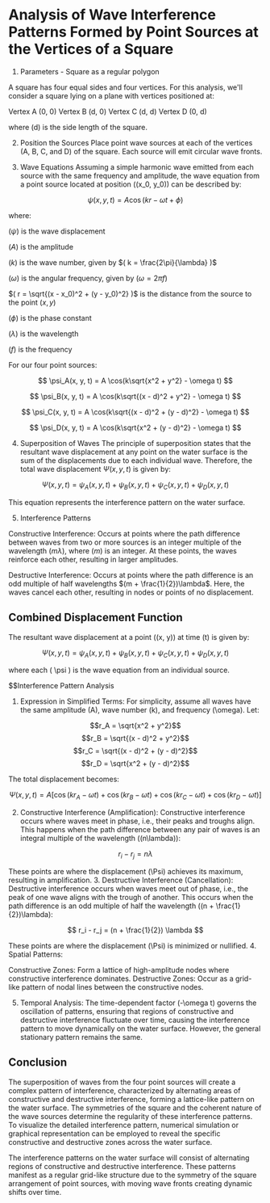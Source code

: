 # Analysis of Wave Interference Patterns Formed by Point Sources at the Vertices of a Square

1. Parameters - Square as a regular polygon

A square has four equal sides and four vertices. For this analysis, we'll consider a square lying on a plane with vertices positioned at:

Vertex A (0, 0)
Vertex B (d, 0)
Vertex C (d, d)
Vertex D (0, d)

where (d) is the side length of the square.

2. Position the Sources
Place point wave sources at each of the vertices (A, B, C, and D) of the square. Each source will emit circular wave fronts.

3. Wave Equations
Assuming a simple harmonic wave emitted from each source with the same frequency and amplitude, the wave equation from a point source located at position ((x_0, y_0)) can be described by:

$$
\psi(x, y, t) = A \cos(kr - \omega t + \phi)
$$

where:

$( \psi )$ is the wave displacement

$( A )$ is the amplitude

$( k )$ is the wave number, given by $( k = \frac{2\pi}{\lambda} )$

$( \omega )$ is the angular frequency, given by $( \omega = 2\pi f )$

$( r = \sqrt{(x - x_0)^2 + (y - y_0)^2} )$ is the distance from the source to the point $(x, y)$

$( \phi )$ is the phase constant

$( \lambda )$ is the wavelength

$( f )$ is the frequency

For our four point sources:

$$
\psi_A(x, y, t) = A \cos(k\sqrt{x^2 + y^2} - \omega t)
$$

$$
\psi_B(x, y, t) = A \cos(k\sqrt{(x - d)^2 + y^2} - \omega t)
$$

$$
\psi_C(x, y, t) = A \cos(k\sqrt{(x - d)^2 + (y - d)^2} - \omega t)
$$

$$
\psi_D(x, y, t) = A \cos(k\sqrt{x^2 + (y - d)^2} - \omega t)
$$

4. Superposition of Waves
The principle of superposition states that the resultant wave displacement at any point on the water surface is the sum of the displacements due to each individual wave. Therefore, the total wave displacement $\Psi(x, y, t)$ is given by:

$$
\Psi(x, y, t) = \psi_A(x, y, t) + \psi_B(x, y, t) + \psi_C(x, y, t) + \psi_D(x, y, t)
$$

This equation represents the interference pattern on the water surface.

5. Interference Patterns

Constructive Interference: Occurs at points where the path difference between waves from two or more sources is an integer multiple of the wavelength $( m\lambda )$, where $( m )$ is an integer. At these points, the waves reinforce each other, resulting in larger amplitudes.

Destructive Interference: Occurs at points where the path difference is an odd multiple of half wavelengths $(m + \frac{1}{2})\lambda$. Here, the waves cancel each other, resulting in nodes or points of no displacement.

## Combined Displacement Function

The resultant wave displacement at a point ((x, y)) at time (t) is given by:

$$
\Psi(x, y, t) = \psi_A(x, y, t) + \psi_B(x, y, t) + \psi_C(x, y, t) + \psi_D(x, y, t)
$$

where each ( \psi ) is the wave equation from an individual source.

$$Interference Pattern Analysis

1. Expression in Simplified Terms:
For simplicity, assume all waves have the same amplitude (A), wave number (k), and frequency (\omega). Let:

$$r_A = \sqrt{x^2 + y^2}$$
$$r_B = \sqrt{(x - d)^2 + y^2}$$
$$r_C = \sqrt{(x - d)^2 + (y - d)^2}$$
$$r_D = \sqrt{x^2 + (y - d)^2}$$

The total displacement becomes:

$$
\Psi(x, y, t) = A [\cos(kr_A - \omega t) + \cos(kr_B - \omega t) + \cos(kr_C - \omega t) + \cos(kr_D - \omega t)]
$$

2. Constructive Interference (Amplification):
Constructive interference occurs where waves meet in phase, i.e., their peaks and troughs align. This happens when the path difference between any pair of waves is an integral multiple of the wavelength ((n\lambda)):

$$r_i - r_j = n \lambda$$

These points are where the displacement (\Psi) achieves its maximum, resulting in amplification.
3. Destructive Interference (Cancellation):
Destructive interference occurs when waves meet out of phase, i.e., the peak of one wave aligns with the trough of another. This occurs when the path difference is an odd multiple of half the wavelength ((n + \frac{1}{2})\lambda):

$$
r_i - r_j = (n + \frac{1}{2}) \lambda
$$

These points are where the displacement (\Psi) is minimized or nullified.
4. Spatial Patterns:

Constructive Zones: Form a lattice of high-amplitude nodes where constructive interference dominates.
Destructive Zones: Occur as a grid-like pattern of nodal lines between the constructive nodes.

5. Temporal Analysis:
The time-dependent factor (-\omega t) governs the oscillation of patterns, ensuring that regions of constructive and destructive interference fluctuate over time, causing the interference pattern to move dynamically on the water surface. However, the general stationary pattern remains the same.

## Conclusion

The superposition of waves from the four point sources will create a complex pattern of interference, characterized by alternating areas of constructive and destructive interference, forming a lattice-like pattern on the water surface. The symmetries of the square and the coherent nature of the wave sources determine the regularity of these interference patterns.
To visualize the detailed interference pattern, numerical simulation or graphical representation can be employed to reveal the specific constructive and destructive zones across the water surface.

The interference patterns on the water surface will consist of alternating regions of constructive and destructive interference. These patterns manifest as a regular grid-like structure due to the symmetry of the square arrangement of point sources, with moving wave fronts creating dynamic shifts over time.